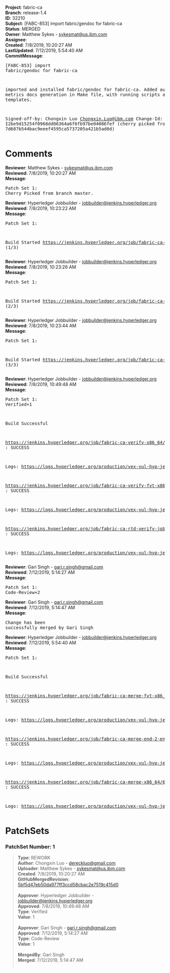 <strong>Project</strong>: fabric-ca<br><strong>Branch</strong>: release-1.4<br><strong>ID</strong>: 32210<br><strong>Subject</strong>: [FABC-853] import fabric/gendoc for fabric-ca<br><strong>Status</strong>: MERGED<br><strong>Owner</strong>: Matthew Sykes - sykesmat@us.ibm.com<br><strong>Assignee</strong>:<br><strong>Created</strong>: 7/8/2019, 10:20:27 AM<br><strong>LastUpdated</strong>: 7/12/2019, 5:54:40 AM<br><strong>CommitMessage</strong>:<br><pre>[FABC-853] import fabric/gendoc for fabric-ca

imported and installed fabric/gendoc for fabric-ca.
Added automatic metrics docs generation in Make file,
with running scripts and templates.

Signed-off-by: Chongxin Luo <Chongxin.Luo@ibm.com>
Change-Id: I2be9d15254f0968dd06364a6f6fb97be04086fef
(cherry picked from commit 7d687b544bac9eeef4595ca5737205a421b5ad0d)
</pre><h1>Comments</h1><strong>Reviewer</strong>: Matthew Sykes - sykesmat@us.ibm.com<br><strong>Reviewed</strong>: 7/8/2019, 10:20:27 AM<br><strong>Message</strong>: <pre>Patch Set 1: Cherry Picked from branch master.</pre><strong>Reviewer</strong>: Hyperledger Jobbuilder - jobbuilder@jenkins.hyperledger.org<br><strong>Reviewed</strong>: 7/8/2019, 10:23:22 AM<br><strong>Message</strong>: <pre>Patch Set 1:

Build Started https://jenkins.hyperledger.org/job/fabric-ca-verify-x86_64/3785/ (1/3)</pre><strong>Reviewer</strong>: Hyperledger Jobbuilder - jobbuilder@jenkins.hyperledger.org<br><strong>Reviewed</strong>: 7/8/2019, 10:23:26 AM<br><strong>Message</strong>: <pre>Patch Set 1:

Build Started https://jenkins.hyperledger.org/job/fabric-ca-verify-fvt-x86_64/169/ (2/3)</pre><strong>Reviewer</strong>: Hyperledger Jobbuilder - jobbuilder@jenkins.hyperledger.org<br><strong>Reviewed</strong>: 7/8/2019, 10:23:44 AM<br><strong>Message</strong>: <pre>Patch Set 1:

Build Started https://jenkins.hyperledger.org/job/fabric-ca-rtd-verify-job/353/ (3/3)</pre><strong>Reviewer</strong>: Hyperledger Jobbuilder - jobbuilder@jenkins.hyperledger.org<br><strong>Reviewed</strong>: 7/8/2019, 10:49:48 AM<br><strong>Message</strong>: <pre>Patch Set 1: Verified+1

Build Successful 

https://jenkins.hyperledger.org/job/fabric-ca-verify-x86_64/3785/ : SUCCESS

Logs: https://logs.hyperledger.org/production/vex-yul-hyp-jenkins-3/fabric-ca-verify-x86_64/3785

https://jenkins.hyperledger.org/job/fabric-ca-verify-fvt-x86_64/169/ : SUCCESS

Logs: https://logs.hyperledger.org/production/vex-yul-hyp-jenkins-3/fabric-ca-verify-fvt-x86_64/169

https://jenkins.hyperledger.org/job/fabric-ca-rtd-verify-job/353/ : SUCCESS

Logs: https://logs.hyperledger.org/production/vex-yul-hyp-jenkins-3/fabric-ca-rtd-verify-job/353</pre><strong>Reviewer</strong>: Gari Singh - gari.r.singh@gmail.com<br><strong>Reviewed</strong>: 7/12/2019, 5:14:27 AM<br><strong>Message</strong>: <pre>Patch Set 1: Code-Review+2</pre><strong>Reviewer</strong>: Gari Singh - gari.r.singh@gmail.com<br><strong>Reviewed</strong>: 7/12/2019, 5:14:47 AM<br><strong>Message</strong>: <pre>Change has been successfully merged by Gari Singh</pre><strong>Reviewer</strong>: Hyperledger Jobbuilder - jobbuilder@jenkins.hyperledger.org<br><strong>Reviewed</strong>: 7/12/2019, 5:54:40 AM<br><strong>Message</strong>: <pre>Patch Set 1:

Build Successful 

https://jenkins.hyperledger.org/job/fabric-ca-merge-fvt-x86_64/61/ : SUCCESS

Logs: https://logs.hyperledger.org/production/vex-yul-hyp-jenkins-3/fabric-ca-merge-fvt-x86_64/61

https://jenkins.hyperledger.org/job/fabric-ca-merge-end-2-end-x86_64/270/ : SUCCESS

Logs: https://logs.hyperledger.org/production/vex-yul-hyp-jenkins-3/fabric-ca-merge-end-2-end-x86_64/270

https://jenkins.hyperledger.org/job/fabric-ca-merge-x86_64/671/ : SUCCESS

Logs: https://logs.hyperledger.org/production/vex-yul-hyp-jenkins-3/fabric-ca-merge-x86_64/671</pre><h1>PatchSets</h1><h3>PatchSet Number: 1</h3><blockquote><strong>Type</strong>: REWORK<br><strong>Author</strong>: Chongxin Luo - dereckluo@gmail.com<br><strong>Uploader</strong>: Matthew Sykes - sykesmat@us.ibm.com<br><strong>Created</strong>: 7/8/2019, 10:20:27 AM<br><strong>GitHubMergedRevision</strong>: [5bf5d47eb50da977ff3ccd58cbac2e7519c415d0](https://github.com/hyperledger/fabric-ca/commit/5bf5d47eb50da977ff3ccd58cbac2e7519c415d0)<br><br><strong>Approver</strong>: Hyperledger Jobbuilder - jobbuilder@jenkins.hyperledger.org<br><strong>Approved</strong>: 7/8/2019, 10:49:48 AM<br><strong>Type</strong>: Verified<br><strong>Value</strong>: 1<br><br><strong>Approver</strong>: Gari Singh - gari.r.singh@gmail.com<br><strong>Approved</strong>: 7/12/2019, 5:14:27 AM<br><strong>Type</strong>: Code-Review<br><strong>Value</strong>: 1<br><br><strong>MergedBy</strong>: Gari Singh<br><strong>Merged</strong>: 7/12/2019, 5:14:47 AM<br><br></blockquote>